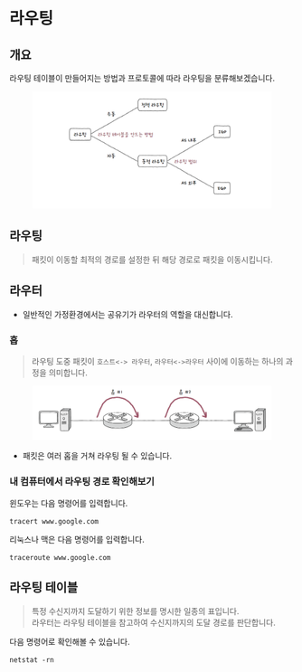 # 라우팅

## 개요&#x20;

라우팅 테이블이 만들어지는 방법과 프로토콜에 따라 라우팅을 분류해보겠습니다.&#x20;

<figure><img src="../../../.gitbook/assets/image (1).png" alt=""><figcaption></figcaption></figure>

## 라우팅&#x20;

> 패킷이 이동할 최적의 경로를 설정한 뒤 해당 경로로 패킷을 이동시킵니다.&#x20;



## 라우터&#x20;



* 일반적인 가정환경에서는 공유기가 라우터의 역할을 대신합니다.&#x20;

### 홉&#x20;

> 라우팅 도중 패킷이 `호스트<-> 라우터`, `라우터<->라우터` 사이에 이동하는 하나의 과정을 의미합니다.&#x20;

<figure><img src="../../../.gitbook/assets/image (2).png" alt=""><figcaption></figcaption></figure>

* 패킷은 여러 홉을 거쳐 라우팅 될 수 있습니다.&#x20;



### 내 컴퓨터에서 라우팅 경로 확인해보기&#x20;

윈도우는 다음 명령어를 입력합니다.&#x20;

```
tracert www.google.com 
```

리눅스나 맥은 다음 명령어를 입력합니다.&#x20;

```
traceroute www.google.com
```





## 라우팅 테이블&#x20;

> 특정 수신지까지 도달하기 위한 정보를 명시한 일종의 표입니다. \
> 라우터는 라우팅 테이블을 참고하여 수신지까지의 도달 경로를 판단합니다.&#x20;

다음 명령어로 확인해볼 수 있습니다.&#x20;

```
netstat -rn 
```
